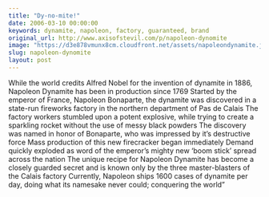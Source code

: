 ```yaml
---
title: "Dy-no-mite!"
date: 2006-03-10 00:00:00
keywords: dynamite, napoleon, factory, guaranteed, brand
original_url: http://www.axisofstevil.com/p/napoleon-dynomite
image: "https://d3e878vmunx8cm.cloudfront.net/assets/napoleondynamite.jpg"
slug: napoleon-dynomite
layout: post
---
```


While the world credits Alfred Nobel for the invention of dynamite in 1886, Napoleon Dynamite has been in production since 1769 Started by the emperor of France, Napoleon Bonaparte, the dynamite was discovered in a state-run fireworks factory in the northern department of Pas de Calais The factory workers stumbled upon a potent explosive, while trying to create a sparkling rocket without the use of messy black powders The discovery was named in honor of Bonaparte, who was impressed by it’s destructive force Mass production of this new firecracker began immediately Demand quickly exploded as word of the emperor’s mighty new ‘boom stick’ spread across the nation The unique recipe for Napoleon Dynamite has become a closely guarded secret and is known only by the three master-blasters of the Calais factory Currently, Napoleon ships 1600 cases of dynamite per day, doing what its namesake never could; conquering the world”

